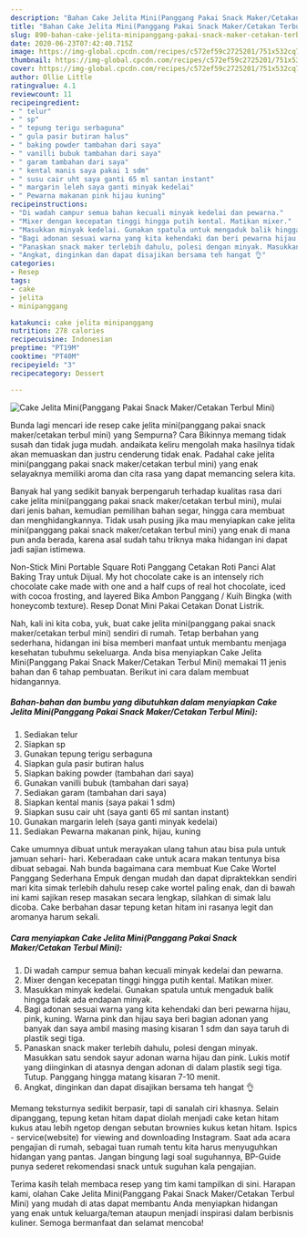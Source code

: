 ```yaml
---
description: "Bahan Cake Jelita Mini(Panggang Pakai Snack Maker/Cetakan Terbul Mini) | Resep Bumbu Cake Jelita Mini(Panggang Pakai Snack Maker/Cetakan Terbul Mini) Yang Enak Dan Lezat"
title: "Bahan Cake Jelita Mini(Panggang Pakai Snack Maker/Cetakan Terbul Mini) | Resep Bumbu Cake Jelita Mini(Panggang Pakai Snack Maker/Cetakan Terbul Mini) Yang Enak Dan Lezat"
slug: 890-bahan-cake-jelita-minipanggang-pakai-snack-maker-cetakan-terbul-mini-resep-bumbu-cake-jelita-minipanggang-pakai-snack-maker-cetakan-terbul-mini-yang-enak-dan-lezat
date: 2020-06-23T07:42:40.715Z
image: https://img-global.cpcdn.com/recipes/c572ef59c2725201/751x532cq70/cake-jelita-minipanggang-pakai-snack-makercetakan-terbul-mini-foto-resep-utama.jpg
thumbnail: https://img-global.cpcdn.com/recipes/c572ef59c2725201/751x532cq70/cake-jelita-minipanggang-pakai-snack-makercetakan-terbul-mini-foto-resep-utama.jpg
cover: https://img-global.cpcdn.com/recipes/c572ef59c2725201/751x532cq70/cake-jelita-minipanggang-pakai-snack-makercetakan-terbul-mini-foto-resep-utama.jpg
author: Ollie Little
ratingvalue: 4.1
reviewcount: 11
recipeingredient:
- " telur"
- " sp"
- " tepung terigu serbaguna"
- " gula pasir butiran halus"
- " baking powder tambahan dari saya"
- " vanilli bubuk tambahan dari saya"
- " garam tambahan dari saya"
- " kental manis saya pakai 1 sdm"
- " susu cair uht saya ganti 65 ml santan instant"
- " margarin leleh saya ganti minyak kedelai"
- " Pewarna makanan pink hijau kuning"
recipeinstructions:
- "Di wadah campur semua bahan kecuali minyak kedelai dan pewarna."
- "Mixer dengan kecepatan tinggi hingga putih kental. Matikan mixer."
- "Masukkan minyak kedelai. Gunakan spatula untuk mengaduk balik hingga tidak ada endapan minyak."
- "Bagi adonan sesuai warna yang kita kehendaki dan beri pewarna hijau, pink, kuning. Warna pink dan hijau saya beri bagian adonan yang banyak dan saya ambil masing masing kisaran 1 sdm dan saya taruh di plastik segi tiga."
- "Panaskan snack maker terlebih dahulu, polesi dengan minyak. Masukkan satu sendok sayur adonan warna hijau dan pink. Lukis motif yang diinginkan di atasnya dengan adonan di dalam plastik segi tiga. Tutup. Panggang hingga matang kisaran 7-10 menit."
- "Angkat, dinginkan dan dapat disajikan bersama teh hangat 👌"
categories:
- Resep
tags:
- cake
- jelita
- minipanggang

katakunci: cake jelita minipanggang 
nutrition: 278 calories
recipecuisine: Indonesian
preptime: "PT19M"
cooktime: "PT40M"
recipeyield: "3"
recipecategory: Dessert

---
```



![Cake Jelita Mini(Panggang Pakai Snack Maker/Cetakan Terbul Mini)](https://img-global.cpcdn.com/recipes/c572ef59c2725201/751x532cq70/cake-jelita-minipanggang-pakai-snack-makercetakan-terbul-mini-foto-resep-utama.jpg)

Bunda lagi mencari ide resep cake jelita mini(panggang pakai snack maker/cetakan terbul mini) yang Sempurna? Cara Bikinnya memang tidak susah dan tidak juga mudah. andaikata keliru mengolah maka hasilnya tidak akan memuaskan dan justru cenderung tidak enak. Padahal cake jelita mini(panggang pakai snack maker/cetakan terbul mini) yang enak selayaknya memiliki aroma dan cita rasa yang dapat memancing selera kita.

Banyak hal yang sedikit banyak berpengaruh terhadap kualitas rasa dari cake jelita mini(panggang pakai snack maker/cetakan terbul mini), mulai dari jenis bahan, kemudian pemilihan bahan segar, hingga cara membuat dan menghidangkannya. Tidak usah pusing jika mau menyiapkan cake jelita mini(panggang pakai snack maker/cetakan terbul mini) yang enak di mana pun anda berada, karena asal sudah tahu triknya maka hidangan ini dapat jadi sajian istimewa.

Non-Stick Mini Portable Square Roti Panggang Cetakan Roti Panci Alat Baking Tray untuk Dijual. My hot chocolate cake is an intensely rich chocolate cake made with one and a half cups of real hot chocolate, iced with cocoa frosting, and layered Bika Ambon Panggang / Kuih Bingka (with honeycomb texture). Resep Donat Mini Pakai Cetakan Donat Listrik.


Nah, kali ini kita coba, yuk, buat cake jelita mini(panggang pakai snack maker/cetakan terbul mini) sendiri di rumah. Tetap berbahan yang sederhana, hidangan ini bisa memberi manfaat untuk membantu menjaga kesehatan tubuhmu sekeluarga. Anda bisa menyiapkan Cake Jelita Mini(Panggang Pakai Snack Maker/Cetakan Terbul Mini) memakai 11 jenis bahan dan 6 tahap pembuatan. Berikut ini cara dalam membuat hidangannya.

<!--inarticleads1-->

##### Bahan-bahan dan bumbu yang dibutuhkan dalam menyiapkan Cake Jelita Mini(Panggang Pakai Snack Maker/Cetakan Terbul Mini):

1. Sediakan  telur
1. Siapkan  sp
1. Gunakan  tepung terigu serbaguna
1. Siapkan  gula pasir butiran halus
1. Siapkan  baking powder (tambahan dari saya)
1. Gunakan  vanilli bubuk (tambahan dari saya)
1. Sediakan  garam (tambahan dari saya)
1. Siapkan  kental manis (saya pakai 1 sdm)
1. Siapkan  susu cair uht (saya ganti 65 ml santan instant)
1. Gunakan  margarin leleh (saya ganti minyak kedelai)
1. Sediakan  Pewarna makanan pink, hijau, kuning


Cake umumnya dibuat untuk merayakan ulang tahun atau bisa pula untuk jamuan sehari- hari. Keberadaan cake untuk acara makan tentunya bisa dibuat sebagai. Nah bunda bagaimana cara membuat Kue Cake Wortel Panggang Sederhana Empuk dengan mudah dan dapat dipraktekkan sendiri mari kita simak terlebih dahulu resep cake wortel paling enak, dan di bawah ini kami sajikan resep masakan secara lengkap, silahkan di simak lalu dicoba. Cake berbahan dasar tepung ketan hitam ini rasanya legit dan aromanya harum sekali. 

<!--inarticleads2-->

##### Cara menyiapkan Cake Jelita Mini(Panggang Pakai Snack Maker/Cetakan Terbul Mini):

1. Di wadah campur semua bahan kecuali minyak kedelai dan pewarna.
1. Mixer dengan kecepatan tinggi hingga putih kental. Matikan mixer.
1. Masukkan minyak kedelai. Gunakan spatula untuk mengaduk balik hingga tidak ada endapan minyak.
1. Bagi adonan sesuai warna yang kita kehendaki dan beri pewarna hijau, pink, kuning. Warna pink dan hijau saya beri bagian adonan yang banyak dan saya ambil masing masing kisaran 1 sdm dan saya taruh di plastik segi tiga.
1. Panaskan snack maker terlebih dahulu, polesi dengan minyak. Masukkan satu sendok sayur adonan warna hijau dan pink. Lukis motif yang diinginkan di atasnya dengan adonan di dalam plastik segi tiga. Tutup. Panggang hingga matang kisaran 7-10 menit.
1. Angkat, dinginkan dan dapat disajikan bersama teh hangat 👌


Memang teksturnya sedikit berpasir, tapi di sanalah ciri khasnya. Selain dipanggang, tepung ketan hitam dapat diolah menjadi cake ketan hitam kukus atau lebih ngetop dengan sebutan brownies kukus ketan hitam. Ispics - service(website) for viewing and downloading Instagram. Saat ada acara pengajian di rumah, sebagai tuan rumah tentu kita harus menyuguhkan hidangan yang pantas. Jangan bingung lagi soal suguhannya, BP-Guide punya sederet rekomendasi snack untuk suguhan kala pengajian. 

Terima kasih telah membaca resep yang tim kami tampilkan di sini. Harapan kami, olahan Cake Jelita Mini(Panggang Pakai Snack Maker/Cetakan Terbul Mini) yang mudah di atas dapat membantu Anda menyiapkan hidangan yang enak untuk keluarga/teman ataupun menjadi inspirasi dalam berbisnis kuliner. Semoga bermanfaat dan selamat mencoba!
